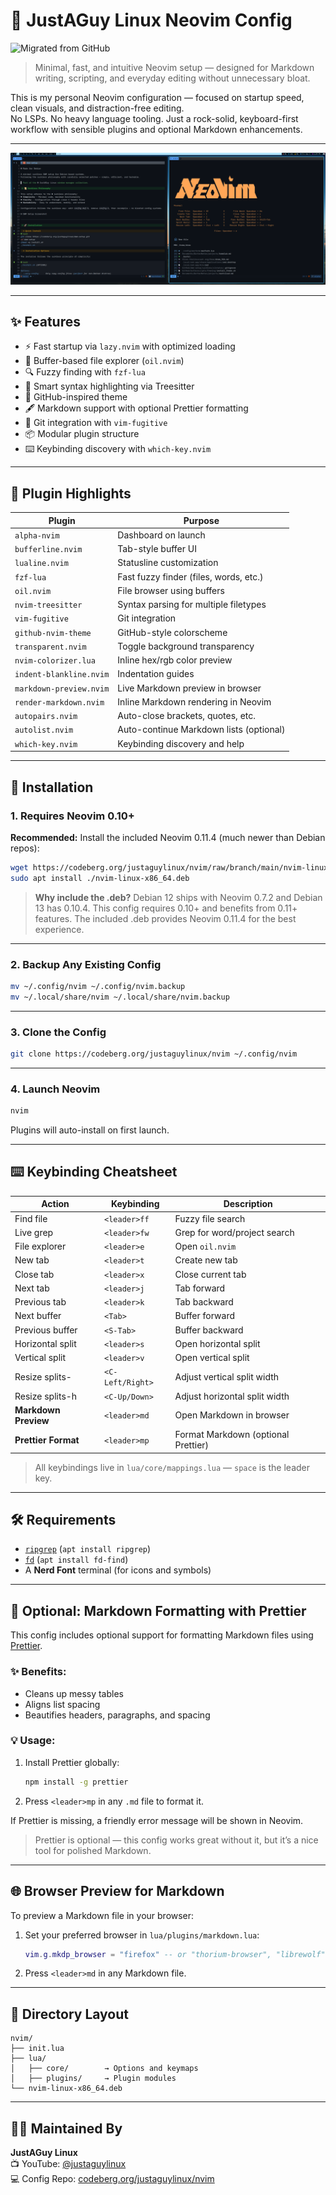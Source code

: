 # 🧠 JustAGuy Linux Neovim Config

![Migrated from GitHub](https://img.shields.io/badge/Migrated%20from-GitHub%20(16%20⭐)-lightgrey?logo=github)

> Minimal, fast, and intuitive Neovim setup — designed for Markdown writing, scripting, and everyday editing without unnecessary bloat.

This is my personal Neovim configuration — focused on startup speed, clean visuals, and distraction-free editing.  
No LSPs. No heavy language tooling. Just a rock-solid, keyboard-first workflow with sensible plugins and optional Markdown enhancements.

---

![Screenshot](screenshots/neovim.png)

---

## ✨ Features

- ⚡ Fast startup via `lazy.nvim` with optimized loading
- 📁 Buffer-based file explorer (`oil.nvim`)
- 🔍 Fuzzy finding with `fzf-lua` 
- 🧠 Smart syntax highlighting via Treesitter
- 🎨 GitHub-inspired theme
- 🖋️ Markdown support with optional Prettier formatting
- 🔐 Git integration with `vim-fugitive`
- 📦 Modular plugin structure
- ⌨️ Keybinding discovery with `which-key.nvim`

---

## 🧩 Plugin Highlights

| Plugin                   | Purpose                                 |
|--------------------------|-----------------------------------------|
| `alpha-nvim`             | Dashboard on launch                     |
| `bufferline.nvim`        | Tab-style buffer UI                     |
| `lualine.nvim`           | Statusline customization                |
| `fzf-lua`                | Fast fuzzy finder (files, words, etc.)  |
| `oil.nvim`               | File browser using buffers              |
| `nvim-treesitter`        | Syntax parsing for multiple filetypes   |
| `vim-fugitive`           | Git integration                         |
| `github-nvim-theme`      | GitHub-style colorscheme                |
| `transparent.nvim`       | Toggle background transparency          |
| `nvim-colorizer.lua`     | Inline hex/rgb color preview            |
| `indent-blankline.nvim`  | Indentation guides                      |
| `markdown-preview.nvim`  | Live Markdown preview in browser        |
| `render-markdown.nvim`   | Inline Markdown rendering in Neovim     |
| `autopairs.nvim`         | Auto-close brackets, quotes, etc.       |
| `autolist.nvim`          | Auto-continue Markdown lists (optional) |
| `which-key.nvim`         | Keybinding discovery and help           |

---

## 🚀 Installation

### 1. Requires Neovim 0.10+

**Recommended:** Install the included Neovim 0.11.4 (much newer than Debian repos):

```bash
wget https://codeberg.org/justaguylinux/nvim/raw/branch/main/nvim-linux-x86_64.deb
sudo apt install ./nvim-linux-x86_64.deb
```

> **Why include the .deb?** Debian 12 ships with Neovim 0.7.2 and Debian 13 has 0.10.4. This config requires 0.10+ and benefits from 0.11+ features. The included .deb provides Neovim 0.11.4 for the best experience.

---

### 2. Backup Any Existing Config

```bash
mv ~/.config/nvim ~/.config/nvim.backup
mv ~/.local/share/nvim ~/.local/share/nvim.backup
```

---

### 3. Clone the Config

```bash
git clone https://codeberg.org/justaguylinux/nvim ~/.config/nvim
```

---

### 4. Launch Neovim

```bash
nvim
```

Plugins will auto-install on first launch.

---

## ⌨️ Keybinding Cheatsheet

| Action               | Keybinding         | Description                          |
|----------------------|--------------------|--------------------------------------|
| Find file            | `<leader>ff`       | Fuzzy file search                    |
| Live grep            | `<leader>fw`       | Grep for word/project search         |
| File explorer        | `<leader>e`        | Open `oil.nvim`                      |
| New tab              | `<leader>t`        | Create new tab                       |
| Close tab            | `<leader>x`        | Close current tab                    |
| Next tab             | `<leader>j`        | Tab forward                          |
| Previous tab         | `<leader>k`        | Tab backward                         |
| Next buffer          | `<Tab>`            | Buffer forward                       |
| Previous buffer      | `<S-Tab>`          | Buffer backward                      |
| Horizontal split     | `<leader>s`        | Open horizontal split                |
| Vertical split       | `<leader>v`        | Open vertical split                  |
| Resize splits-       | `<C-Left/Right>`   | Adjust vertical split width          |
| Resize splits-h      | `<C-Up/Down>`      | Adjust horizontal split width        |
| **Markdown Preview** | `<leader>md`       | Open Markdown in browser             |
| **Prettier Format**  | `<leader>mp`       | Format Markdown (optional Prettier)  |

> All keybindings live in `lua/core/mappings.lua` — `space` is the leader key.

---

## 🛠 Requirements

- [`ripgrep`](https://github.com/BurntSushi/ripgrep) (`apt install ripgrep`)
- [`fd`](https://github.com/sharkdp/fd) (`apt install fd-find`)
- A **Nerd Font** terminal (for icons and symbols)

---

## 📝 Optional: Markdown Formatting with Prettier

This config includes optional support for formatting Markdown files using [Prettier](https://prettier.io).

### ✨ Benefits:
- Cleans up messy tables
- Aligns list spacing
- Beautifies headers, paragraphs, and spacing

### 💡 Usage:
1. Install Prettier globally:

   ```bash
   npm install -g prettier
   ```

2. Press `<leader>mp` in any `.md` file to format it.

If Prettier is missing, a friendly error message will be shown in Neovim.

> Prettier is optional — this config works great without it, but it’s a nice tool for polished Markdown.

---

## 🌐 Browser Preview for Markdown

To preview a Markdown file in your browser:

1. Set your preferred browser in `lua/plugins/markdown.lua`:

   ```lua
   vim.g.mkdp_browser = "firefox" -- or "thorium-browser", "librewolf", etc.
   ```

2. Press `<leader>md` in any Markdown file.

---

## 📁 Directory Layout

```text
nvim/
├── init.lua
├── lua/
│   ├── core/        → Options and keymaps
│   ├── plugins/     → Plugin modules
└── nvim-linux-x86_64.deb
```

---

## 🙋‍♂️ Maintained By

**JustAGuy Linux**  
📺 YouTube: [@justaguylinux](https://youtube.com/@justaguylinux)  
💻 Config Repo: [codeberg.org/justaguylinux/nvim](https://codeberg.org/justaguylinux/nvim)
